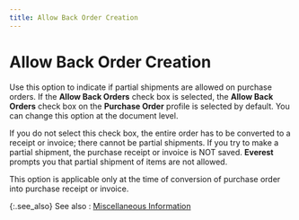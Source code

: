 ```yaml
---
title: Allow Back Order Creation
---
```


# Allow Back Order Creation


Use this option to indicate if partial shipments are allowed on purchase  orders. If the **Allow Back Orders** check  box is selected, the **Allow Back Orders**  check box on the **Purchase Order**  profile is selected by default. You can change this option at the document  level.


If you do not select this check box, the entire order has to be converted  to a receipt or invoice; there cannot be partial shipments. If you try  to make a partial shipment, the purchase receipt or invoice is NOT saved.  **Everest** prompts you that partial  shipment of items are not allowed.


This option is applicable only at the time of conversion of purchase  order into purchase receipt or invoice.


{:.see_also}
See also
: [Miscellaneous  Information]({{site.mv_baseurl}}/vendor-details/miscellaneous-information/miscellaneous_information_vendors_content.html)
